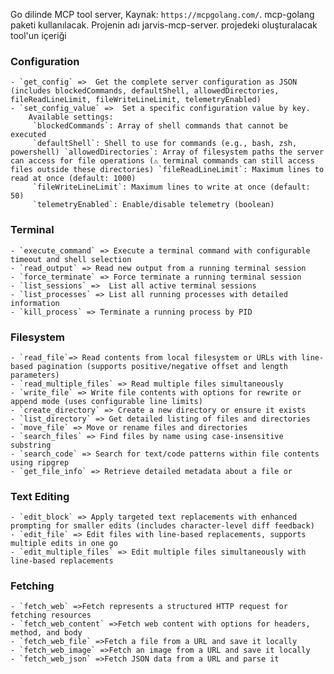 Go dilinde MCP tool server,  Kaynak: `https://mcpgolang.com/`. mcp-golang paketi kullanılacak.
Projenin adı jarvis-mcp-server. projedeki oluşturalacak tool'un içeriği
### Configuration
    - `get_config` =>  Get the complete server configuration as JSON (includes blockedCommands, defaultShell, allowedDirectories, fileReadLineLimit, fileWriteLineLimit, telemetryEnabled)
    - `set_config_value` =>  Set a specific configuration value by key. 
        Available settings: 
         `blockedCommands`: Array of shell commands that cannot be executed
         `defaultShell`: Shell to use for commands (e.g., bash, zsh, powershell) `allowedDirectories`: Array of filesystem paths the server can access for file operations (⚠️ terminal commands can still access files outside these directories) `fileReadLineLimit`: Maximum lines to read at once (default: 1000)
         `fileWriteLineLimit`: Maximum lines to write at once (default: 50)
         `telemetryEnabled`: Enable/disable telemetry (boolean)
### Terminal
    - `execute_command` => Execute a terminal command with configurable timeout and shell selection
    - `read_output` => Read new output from a running terminal session
    - `force_terminate` => Force terminate a running terminal session
    - `list_sessions` =>  List all active terminal sessions
    - `list_processes` => List all running processes with detailed information
    - `kill_process` => Terminate a running process by PID
### Filesystem
    - `read_file`=> Read contents from local filesystem or URLs with line-based pagination (supports positive/negative offset and length parameters)
    - `read_multiple_files` => Read multiple files simultaneously
    - `write_file` => Write file contents with options for rewrite or append mode (uses configurable line limits)
    - `create_directory` => Create a new directory or ensure it exists 
    - `list_directory` => Get detailed listing of files and directories
    - `move_file` => Move or rename files and directories
    - `search_files` => Find files by name using case-insensitive substring
    - `search_code` => Search for text/code patterns within file contents using ripgrep 
    - `get_file_info` => Retrieve detailed metadata about a file or 
### Text Editing
    - `edit_block` => Apply targeted text replacements with enhanced prompting for smaller edits (includes character-level diff feedback)
    - `edit_file` => Edit files with line-based replacements, supports multiple edits in one go 
    - `edit_multiple_files` => Edit multiple files simultaneously with line-based replacements 

### Fetching
    - `fetch_web` =>Fetch represents a structured HTTP request for fetching resources
    - `fetch_web_content` =>Fetch web content with options for headers, method, and body
    - `fetch_web_file` =>Fetch a file from a URL and save it locally
    - `fetch_web_image` =>Fetch an image from a URL and save it locally
    - `fetch_web_json` =>Fetch JSON data from a URL and parse it